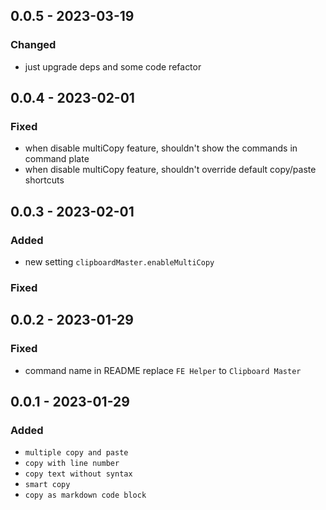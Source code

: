 ## 0.0.5 - 2023-03-19

### Changed

- just upgrade deps and some code refactor

## 0.0.4 - 2023-02-01

### Fixed

- when disable multiCopy feature, shouldn't show the commands in command plate
- when disable multiCopy feature, shouldn't override default copy/paste shortcuts

## 0.0.3 - 2023-02-01

### Added

- new setting `clipboardMaster.enableMultiCopy`

### Fixed

## 0.0.2 - 2023-01-29

### Fixed

- command name in README replace `FE Helper` to `Clipboard Master`

## 0.0.1 - 2023-01-29

### Added

- `multiple copy and paste`
- `copy with line number`
- `copy text without syntax`
- `smart copy`
- `copy as markdown code block`

